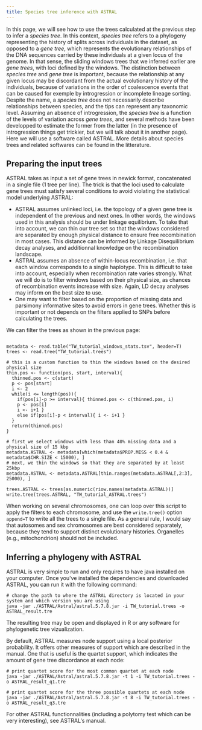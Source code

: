```yaml
---
title: Species tree inference with ASTRAL
---
```


In this page, we will see how to use the trees calculated at the previous step to infer a _species tree_. In this context, _species tree_ refers to a phylogeny representing the history of splits across individuals in the dataset, as opposed to a _gene tree_, which represents the evolutionary relationships of the DNA sequences carried by these individuals at a given locus of the genome. In that sense, the sliding windows trees that we inferred earlier are _gene trees_, with loci defined by the windows. The distinction between _species tree_ and _gene tree_ is important, because the relationship at any given locus may be discordant from the actual evolutionary history of the individuals, because of variations in the order of coalescence events that can be caused for exemple by introgression or incomplete lineage sorting. Despite the name, a _species tree_ does not necessarily describe relationships between species, and the tips can represent any taxonomic level. Assuming an absence of introgression, the _species tree_ is a function of the levels of variation across _gene trees_, and several methods have been developped to estimate the former from the latter (in the presence of introgression things get trickier, but we will talk about it in another page). Here we will use a software called ASTRAL. More details about species trees and related softwares can be found in the litterature.

## Preparing the input trees

ASTRAL takes as input a set of gene trees in newick format, concatenated in a single file (1 tree per line). The trick is that the loci used to calculate gene trees must satisfy several conditions to avoid violating the statistical model underlying ASTRAL:
* ASTRAL assumes unlinked loci, i.e. the topology of a given gene tree is independent of the previous and next ones. In other words, the windows used in this analysis should be under linkage equilibrium. To take that into account, we can thin our tree set so that the windows considered are separated by enough physical distance to ensure free recombination in most cases. This distance can be informed by Linkage Disequilibrium decay analyses, and additionnal knowledge on the recombination landscape.
* ASTRAL assumes an absence of within-locus recombination, i.e. that each window corresponds to a single haplotype. This is difficult to take into account, especially when recombination rate varies strongly. What we will do is to filter windows based on their physical size, as chances of recombination events increase with size. Again, LD decay analyses may inform on the best size to use.
* One may want to filter based on the proportion of missing data and parsimony informative sites to avoid errors in gene trees. Whether this is important or not depends on the filters applied to SNPs before calculating the trees.

We can filter the trees as shown in the previous page:

```R:

metadata <- read.table("TW_tutorial_windows_stats.tsv", header=T)
trees <- read.tree("TW_tutorial.trees")

# this is a custom function to thin the windows based on the desired physical size
thin.pos <- function(pos, start, interval){
  thinned.pos <- c(start)
  p <- pos[start]
  i <- 2
  while(i <= length(pos)){
    if(pos[i]-p >= interval){ thinned.pos <- c(thinned.pos, i)
    p <- pos[i]
    i <- i+1 }
    else if(pos[i]-p < interval){ i <- i+1 }
  }
  return(thinned.pos)
}

# first we select windows with less than 40% missing data and a physical size of 15 kbp
metadata.ASTRAL <- metadata[which(metadata$PROP.MISS < 0.4 & metadata$CHR.SIZE < 15000), ]
# next, we thin the windows so that they are separated by at least 25kbp
metadata.ASTRAL <- metadata.ASTRAL[thin.ranges(metadata.ASTRAL[,2:3], 25000), ]

trees.ASTRAL <- trees[as.numeric(riow.names(metadata.ASTRAL))]
write.tree(trees.ASTRAL, "TW_tutorial_ASTRAL.trees")
```
When working on several chromosomes, one can loop over this script to apply the filters to each chromosome, and use the `write.tree()` option `append=T` to write all the trees to a single file. As a general rule, I would say that autosomes and sex chromosomes are best considered separately, because they tend to support distinct evolutionary histories. Organelles (e.g., mitochondrion) should not be included.

## Inferring a phylogeny with ASTRAL

ASTRAL is very simple to run and only requires to have java installed on your computer. Once you've installed the dependencies and downloaded ASTRAL, you can run it with the following command:

```bash:
# change the path to where the ASTRAL directory is located in your system and which version you are using 
java -jar ./ASTRAL/Astral/astral.5.7.8.jar -i TW_tutorial.trees -o ASTRAL_result.tre
```

The resulting tree may be open and displayed in R or any software for phylogenetic tree vizualization.

By default, ASTRAL measures node support using a local posterior probability. It offers other measures of support which are described in the manual. One that is useful is the quartet support, which indicates the amount of gene tree discordance at each node:

```bash:
# print quartet score for the most common quartet at each node
java -jar ./ASTRAL/Astral/astral.5.7.8.jar -t 1 -i TW_tutorial.trees -o ASTRAL_result_q1.tre

# print quartet score for the three possible quartets at each node
java -jar ./ASTRAL/Astral/astral.5.7.8.jar -t 8 -i TW_tutorial.trees -o ASTRAL_result_q3.tre
```

For other ASTRAL functionnalities (including a polytomy test which can be very interesting), see ASTRAL's manual.
